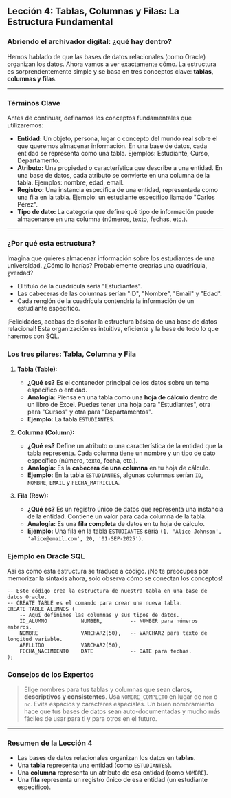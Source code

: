## Lección 4: Tablas, Columnas y Filas: La Estructura Fundamental

### Abriendo el archivador digital: ¿qué hay dentro?

Hemos hablado de que las bases de datos relacionales (como Oracle) organizan los datos. Ahora vamos a ver exactamente cómo. La estructura es sorprendentemente simple y se basa en tres conceptos clave: **tablas, columnas y filas**.

---

### Términos Clave

Antes de continuar, definamos los conceptos fundamentales que utilizaremos:

- **Entidad:** Un objeto, persona, lugar o concepto del mundo real sobre el que queremos almacenar información. En una base de datos, cada entidad se representa como una tabla. Ejemplos: Estudiante, Curso, Departamento.
- **Atributo:** Una propiedad o característica que describe a una entidad. En una base de datos, cada atributo se convierte en una columna de la tabla. Ejemplos: nombre, edad, email.
- **Registro:** Una instancia específica de una entidad, representada como una fila en la tabla. Ejemplo: un estudiante específico llamado "Carlos Pérez".
- **Tipo de dato:** La categoría que define qué tipo de información puede almacenarse en una columna (números, texto, fechas, etc.).

---

### ¿Por qué esta estructura?

Imagina que quieres almacenar información sobre los estudiantes de una universidad. ¿Cómo lo harías? Probablemente crearías una cuadrícula, ¿verdad?

- El título de la cuadrícula sería "Estudiantes".
- Las cabeceras de las columnas serían "ID", "Nombre", "Email" y "Edad".
- Cada renglón de la cuadrícula contendría la información de un estudiante específico.

¡Felicidades, acabas de diseñar la estructura básica de una base de datos relacional! Esta organización es intuitiva, eficiente y la base de todo lo que haremos con SQL.

### Los tres pilares: Tabla, Columna y Fila

1.  **Tabla (Table):**
    - **¿Qué es?** Es el contenedor principal de los datos sobre un tema específico o entidad.
    - **Analogía:** Piensa en una tabla como una **hoja de cálculo** dentro de un libro de Excel. Puedes tener una hoja para "Estudiantes", otra para "Cursos" y otra para "Departamentos".
    - **Ejemplo:** La tabla `ESTUDIANTES`.

2.  **Columna (Column):**
    - **¿Qué es?** Define un atributo o una característica de la entidad que la tabla representa. Cada columna tiene un nombre y un tipo de dato específico (número, texto, fecha, etc.).
    - **Analogía:** Es la **cabecera de una columna** en tu hoja de cálculo.
    - **Ejemplo:** En la tabla `ESTUDIANTES`, algunas columnas serían `ID`, `NOMBRE`, `EMAIL` y `FECHA_MATRICULA`.

3.  **Fila (Row):**
    - **¿Qué es?** Es un registro único de datos que representa una instancia de la entidad. Contiene un valor para cada columna de la tabla.
    - **Analogía:** Es una **fila completa** de datos en tu hoja de cálculo.
    - **Ejemplo:** Una fila en la tabla `ESTUDIANTES` sería `(1, 'Alice Johnson', 'alice@email.com', 20, '01-SEP-2025')`.

### Ejemplo en Oracle SQL

Así es como esta estructura se traduce a código. ¡No te preocupes por memorizar la sintaxis ahora, solo observa cómo se conectan los conceptos!

```oracle
-- Este código crea la estructura de nuestra tabla en una base de datos Oracle.
-- CREATE TABLE es el comando para crear una nueva tabla.
CREATE TABLE ALUMNOS (
    -- Aquí definimos las columnas y sus tipos de datos.
    ID_ALUMNO           NUMBER,         -- NUMBER para números enteros.
    NOMBRE              VARCHAR2(50),   -- VARCHAR2 para texto de longitud variable.
    APELLIDO            VARCHAR2(50),
    FECHA_NACIMIENTO    DATE            -- DATE para fechas.
);
```

### Consejos de los Expertos

> Elige nombres para tus tablas y columnas que sean **claros, descriptivos y consistentes**. Usa `NOMBRE_COMPLETO` en lugar de `nom` o `nc`. Evita espacios y caracteres especiales. Un buen nombramiento hace que tus bases de datos sean auto-documentadas y mucho más fáciles de usar para ti y para otros en el futuro.

---

### Resumen de la Lección 4

- Las bases de datos relacionales organizan los datos en **tablas**.
- Una **tabla** representa una entidad (como `ESTUDIANTES`).
- Una **columna** representa un atributo de esa entidad (como `NOMBRE`).
- Una **fila** representa un registro único de esa entidad (un estudiante específico).
